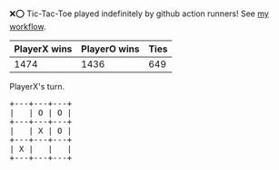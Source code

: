 :x::o: Tic-Tac-Toe played indefinitely by github action runners! See [my workflow](.github/workflows/play.yaml).

|PlayerX wins|PlayerO wins|Ties|
|-|-|-|
|1474|1436|649|

PlayerX's turn.

<pre>
+---+---+---+
|   | O | O |
+---+---+---+
|   | X | O |
+---+---+---+
| X |   |   |
+---+---+---+
</pre>